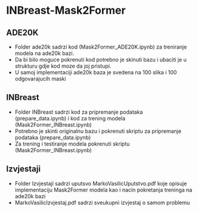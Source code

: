 # INBreast-Mask2Former

## ADE20K
* Folder ade20k sadrzi kod (Mask2Former_ADE20K.ipynb) za treniranje modela na ade20k bazi.
* Da bi bilo moguce pokrenuti kod potrebno je skinuti bazu i ubaciti je u strukturu gdje kod moze da joj pristupi. 
* U samoj implementaciji ade20k baza je svedena na 100 slika i 100 odgovarajucih maski

## INBreast

* Folder INBreast sadrzi kod za pripremanje podataka (prepare_data.ipynb) i kod za trening modela (Mask2Former_INBreast.ipynb)
* Potrebno je skinti originalnu bazu i pokrenuti skriptu za pripremanje podataka (prepare_data.ipynb)
* Za trening i testiranje modela pokrenuti skriptu (Mask2Former_INBreast.ipynb)

## Izvjestaji

* Folder Izvjestaji sadrzi uputsvo MarkoVasilicUputstvo.pdf koje opisuje implementaciju Mask2Former modela kao i nacin pokretanja treninga na ade20k bazi
* MarkoVasilicIzvjestaj.pdf sadrzi sveukupni izvjestaj o samom problemu